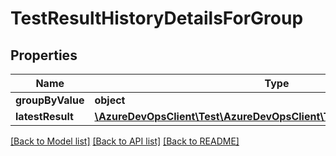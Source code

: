 # TestResultHistoryDetailsForGroup

## Properties
Name | Type | Description | Notes
------------ | ------------- | ------------- | -------------
**groupByValue** | **object** |  | [optional] 
**latestResult** | [**\AzureDevOpsClient\Test\AzureDevOpsClient\Test\Model\TestCaseResult**](TestCaseResult.md) |  | [optional] 

[[Back to Model list]](../README.md#documentation-for-models) [[Back to API list]](../README.md#documentation-for-api-endpoints) [[Back to README]](../README.md)


